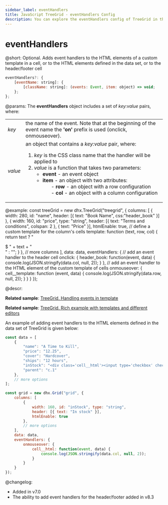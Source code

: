 ```yaml
---
sidebar_label: eventHandlers
title: JavaScript TreeGrid - eventHandlers Config 
description: You can explore the eventHandlers config of TreeGrid in the documentation of the DHTMLX JavaScript UI library. Browse developer guides and API reference, try out code examples and live demos, and download a free 30-day evaluation version of DHTMLX Suite.
---
```


# eventHandlers

@short: Optional. Adds event handlers to the HTML elements of a custom template in a cell, or to the HTML elements defined in the data set, or to the header/footer cell

~~~js
eventHandlers?: {
    [eventName: string]: {
        [className: string]: (events: Event, item: object) => void; 
    };
};
~~~

@params:
The **eventHandlers** object includes a set of *key:value* pairs, where:

<table>
    <tbody>
        <tr>
            <td><i>key</i></td>
            <td> the name of the event. Note that at the beginning of the event name the <b>'on'</b> prefix is used (onclick, onmouseover).</td>
        </tr>
        <tr>
            <td><i>value</i></td>
            <td>an object that contains a <i>key:value</i> pair, where:<ol><li><i>key</i> is the CSS class name that the handler will be applied to</li><li><i>value</i> is a function that takes two parameters:<ul><li><b>event</b> - an event object</li><li><b>item</b> - an object with two attributes:<ol>- <b>row</b> - an object with a row configuration</ol><ol>- <b>col</b> - an object with a column configuration</ol></li></ul></li></ol></td>
        </tr>
    </tbody>
</table>

@example:
const treeGrid = new dhx.TreeGrid("treegrid", {
    columns: [
        { width: 280, id: "name", header: [{ text: "Book Name", css:"header_book" }] },
        {
            width: 160, id: "price", type: "string", 
            header: [{ text: "Terms and conditions", colspan: 2 }, { text: "Price" }],
            htmlEnable: true,
            // define a custom template for the column's cells
            template: function (text, row, col) {
                return text ? "<div class='cell__template'>$ " + text + "</div>" : "";
            }
        },
        // more columns
    ],
    data: data,
    eventHandlers: {
        // add an event handler to the header cell
        onclick: {
           header_book: function(event, data) {
                console.log(JSON.stringify(data.col, null, 2)); 
            }
        },
        // add an event handler to the HTML element of the custom template of cells
        onmouseover: {
            cell__template: function (event, data) {
                console.log(JSON.stringify(data.row, null, 2));
            }
        }
    }
});

@descr:

**Related sample**: [TreeGrid. Handling events in template](https://snippet.dhtmlx.com/la7u1xqy?tag=treegrid)

**Related sample**: [TreeGrid. Rich example with templates and different editors](https://snippet.dhtmlx.com/0gd4dn8p?tag=treegrid)

An example of adding event handlers to the HTML elements defined in the data set of TreeGrid is given below:

~~~js {7,23-29}
const data = [
    {
        "name": "A Time to Kill",
        "price": "12.25",
        "cover": "Hardcover",
        "ships": "12 hours",
        "inStock": "<div class='cell__html'><input type='checkbox' checked />80</div>", 
        "parent": "c.1"
    },
    // more options
];

const grid = new dhx.Grid("grid", {
    columns: [
        { 
            width: 160, id: "inStock", type: "string", 
            header: [{ text: "In stock" }], 
            htmlEnable: true 
        }, 
        // more options
    ],
    data: data,
    eventHandlers: {
        onmouseover: {
            cell__html: function(event, data) {
                console.log(JSON.stringify(data.col, null, 2)); 
            } 
        } 
    } 
});
~~~

@changelog:

- Added in v7.0
- The ability to add event handlers for the header/footer added in v8.3

[comment]: # (@related: treegrid/initialization.md#initialize-treegrid treegrid/configuration.md#event-handlers-for-html-content treegrid/customization.md#adding-template-to-cells)
